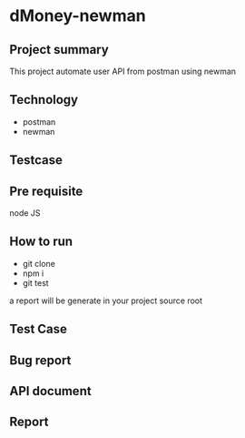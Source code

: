 # dMoney-newman
## Project summary 
This project automate user API from postman using newman
## Technology
- postman
- newman
## Testcase
<link>

## Pre requisite
node JS

## How to run
- git clone 
- npm i 
- git test 

a report will be generate in your project source root
## Test Case
<link>

## Bug report

<link>

## API document

<link>

## Report

